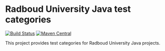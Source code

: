 # Radboud University Java test categories

[![Build Status](https://travis-ci.org/radboud-university-isc-java/test-categories.svg)](https://travis-ci.org/radboud-university-isc-java/test-categories)
[![Maven Central](https://maven-badges.herokuapp.com/maven-central/nl.ru/test-categories/badge.svg)](https://maven-badges.herokuapp.com/maven-central/nl.ru/test-categories)

This project provides test categories for Radboud University Java projects.

